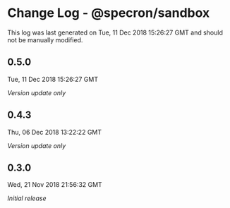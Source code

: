 # Change Log - @specron/sandbox

This log was last generated on Tue, 11 Dec 2018 15:26:27 GMT and should not be manually modified.

## 0.5.0
Tue, 11 Dec 2018 15:26:27 GMT

*Version update only*

## 0.4.3
Thu, 06 Dec 2018 13:22:22 GMT

*Version update only*

## 0.3.0
Wed, 21 Nov 2018 21:56:32 GMT

*Initial release*

